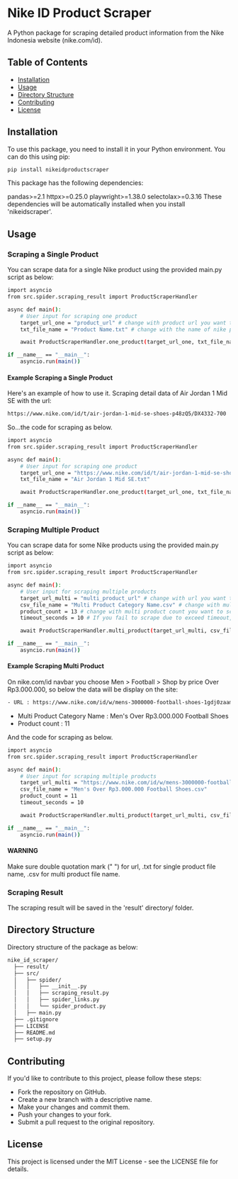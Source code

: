 # Nike ID Product Scraper

A Python package for scraping detailed product information from the Nike Indonesia website (nike.com/id).

## Table of Contents

- [Installation](#installation)
- [Usage](#usage)
- [Directory Structure](#directory-structure)
- [Contributing](#contributing)
- [License](#license)

## Installation

To use this package, you need to install it in your Python environment. You can do this using pip:

```bash
pip install nikeidproductscraper
```

This package has the following dependencies:

pandas>=2.1
httpx>=0.25.0
playwright>=1.38.0
selectolax>=0.3.16
These dependencies will be automatically installed when you install 'nikeidscraper'.

## Usage 

### Scraping a Single Product
You can scrape data for a single Nike product using the provided main.py script as below:

```bash
import asyncio
from src.spider.scraping_result import ProductScraperHandler

async def main():
    # User input for scraping one product
    target_url_one = "product_url" # change with product url you want to scrape
    txt_file_name = "Product Name.txt" # change with the name of nike product you want to scrape

    await ProductScraperHandler.one_product(target_url_one, txt_file_name)

if __name__ == "__main__":
    asyncio.run(main())
```
 
#### Example Scraping a Single Product
Here's an example of how to use it. Scraping detail data of Air Jordan 1 Mid SE with the url: 
```bash
https://www.nike.com/id/t/air-jordan-1-mid-se-shoes-p48zQ5/DX4332-700
```

So...the code for scraping as below.

```bash
import asyncio
from src.spider.scraping_result import ProductScraperHandler

async def main():
    # User input for scraping one product
    target_url_one = "https://www.nike.com/id/t/air-jordan-1-mid-se-shoes-p48zQ5/DX4332-700"
    txt_file_name = "Air Jordan 1 Mid SE.txt"

    await ProductScraperHandler.one_product(target_url_one, txt_file_name)

if __name__ == "__main__":
    asyncio.run(main())
```

### Scraping Multiple Product
You can scrape data for some Nike products using the provided main.py script as below:

```bash
import asyncio
from src.spider.scraping_result import ProductScraperHandler

async def main():
    # User input for scraping multiple products
    target_url_multi = "multi_product_url" # change with url you want to scrape
    csv_file_name = "Multi Product Category Name.csv" # change with multi product you want to scrape as appears on the site
    product_count = 13 # change with multi product count you want to scrape as appears on the site
    timeout_seconds = 10 # If you fail to scrape due to exceed timeout, change with higher than 10 

    await ProductScraperHandler.multi_product(target_url_multi, csv_file_name, product_count, timeout_seconds)

if __name__ == "__main__":
    asyncio.run(main())
```
 
#### Example Scraping Multi Product
On nike.com/id navbar you choose Men > Football > Shop by price Over Rp3.000.000, so below the data will be display
on the site:
```bash
- URL : https://www.nike.com/id/w/mens-3000000-football-shoes-1gdj0zaam0qznik1zy7ok
```
- Multi Product Category Name : Men's Over Rp3.000.000 Football Shoes
- Product count : 11

And the code for scraping as below.

```bash
import asyncio
from src.spider.scraping_result import ProductScraperHandler

async def main():
    # User input for scraping multiple products
    target_url_multi = "https://www.nike.com/id/w/mens-3000000-football-shoes-1gdj0zaam0qznik1zy7ok" 
    csv_file_name = "Men's Over Rp3.000.000 Football Shoes.csv" 
    product_count = 11 
    timeout_seconds = 10 

    await ProductScraperHandler.multi_product(target_url_multi, csv_file_name, product_count, timeout_seconds)

if __name__ == "__main__":
    asyncio.run(main())
```

#### WARNING
Make sure double quotation mark (" ") for url, .txt for single product file name, .csv for multi product file name.

### Scraping Result
The scraping result will be saved in the 'result' directory/ folder.

## Directory Structure
Directory structure of the package as below:

```bash
nike_id_scraper/
  ├── result/
  ├── src/
  │   ├── spider/
  │   │   ├── __init__.py
  │   │   ├── scraping_result.py
  │   │   ├── spider_links.py
  │   │   └── spider_product.py
  │   ├── main.py
  ├── .gitignore
  ├── LICENSE
  ├── README.md
  ├── setup.py
```

## Contributing
If you'd like to contribute to this project, please follow these steps:

- Fork the repository on GitHub.
- Create a new branch with a descriptive name.
- Make your changes and commit them.
- Push your changes to your fork.
- Submit a pull request to the original repository.

## License
This project is licensed under the MIT License - see the LICENSE file for details.
